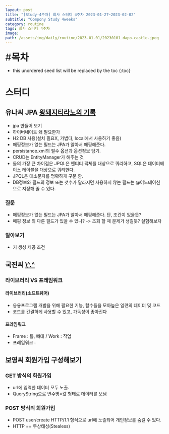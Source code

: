 ```yaml
---
layout: post
title: "[Study-4주차] 회사 스터디 4주차 2023-01-27~2023-02-02"
subtitle: "Compony Study 4weeks"
category: routine
tags: 회사 스터디 4주차
image:
path: /assets/img/daily/routine/2023-01-01/20230101_dapo-castle.jpeg
---
```


<span style="font-size:30px;">\#**목차**</span>
* this unordered seed list will be replaced by the toc
  {:toc}

# 스터디

## 유나씨 JPA [왕돼지티라노의 기록](https://blog.naver.com/rnaqk11/)
- jpa 만들어 보기
- 하이버네이트 왜 필요한가
- H2 DB 사용(설치 필요X, 가볍다, local에서 사용하기 좋음)
- 매핑정보가 없는 필드는 JPA가 알아서 매핑해준다.
- persistance.xml의 필수 옵션과 옵션정보 담기.
- CRUD는 EntityManager가 해주는 것
- 둘의 가장 큰 차이점은 JPQL은 엔티티 객체를 대상으로 쿼리하고, SQL은 데이터베이스 테이블을 대상으로 쿼리한다.
- JPQL은 대소문자를 명확하게 구분 함.
- DB정보와 필드의 정보 또는 갯수가 달라지면 사용하지 않는 필드는 @어노테이션으로 지정해 줄 수 있다.

### 질문
- 매핑정보가 없는 필드는 JPA가 알아서 매핑해준다. 단, 조건이 있을듯?
- 매핑 정보 외 다른 필드가 있을 수 있나? -> 조회 할 때 문제가 생길듯? 실험해보자

### 알아보기
- 키 생성 제공 조건

## 국진씨 [\\^\.^](https://blog.naver.com/majo119)

### 라이브러리 VS 프레임워크

#### 라이브러리(소프트웨어)
- 응용프로그램 개발을 위해 필요한 기능, 함수들을 모아높은 일련의 데이터 및 코드
- 코드를 간결하게 사용할 수 있고, 가독성이 좋아진다

#### 프레임워크
- Frame : 틀, 뼈대 / Work : 작업
- 프레임워크 :

## 보영씨 회원가입 구성해보기

### GET 방식의 회원가입
- url에 입력한 데이터 모두 노출.
- QueryString으로 변수명=값 형태로 데이터를 보냄

### POST 방식의 회원가입
- POST user/create HTTP/1.1 형식으로 url에 노출되어 개인정보를 숨길 수 있다.
- HTTP == 무상태성(Stealess)